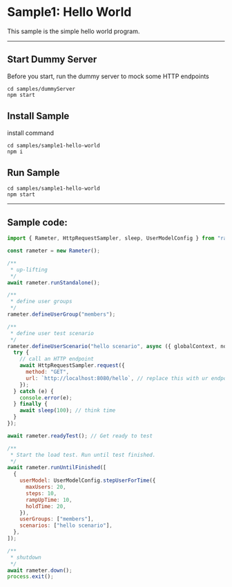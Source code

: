 # Sample1: Hello World

This sample is the simple hello world program.

-------

## Start Dummy Server

Before you start, run the dummy server to mock some HTTP endpoints
```
cd samples/dummyServer
npm start
```

## Install Sample

install command
```
cd samples/sample1-hello-world
npm i
```

## Run Sample

```
cd samples/sample1-hello-world
npm start
```

------

## Sample code: 
```javascript
import { Rameter, HttpRequestSampler, sleep, UserModelConfig } from "rameter";

const rameter = new Rameter();

/**
 * up-lifting
 */
await rameter.runStandalone();

/**
 * define user groups
 */
rameter.defineUserGroup("members");

/**
 * define user test scenario
 */
rameter.defineUserScenario("hello scenario", async ({ globalContext, nodeContext, userContext, userId }) => {
  try {
    // call an HTTP endpoint
    await HttpRequestSampler.request({
      method: "GET",
      url: `http://localhost:8080/hello`, // replace this with ur endpoint
    });
  } catch (e) {
    console.error(e);
  } finally {
    await sleep(100); // think time
  }
});

await rameter.readyTest(); // Get ready to test

/**
 * Start the load test. Run until test finished.
 */
await rameter.runUntilFinished([
  {
    userModel: UserModelConfig.stepUserForTime({
      maxUsers: 20,
      steps: 10,
      rampUpTime: 10,
      holdTime: 20,
    }),
    userGroups: ["members"],
    scenarios: ["hello scenario"],
  },
]);

/**
 * shutdown
 */
await rameter.down();
process.exit();
```